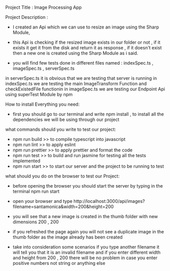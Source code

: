 Project Title : Image Processing App

Project Description :

- I created an Api which we can use to resize an image using the Sharp Module,

- this Api is checking if the resized image exists in our folder or not ,
  if it exists it get it from the disk and return it as response ,
  if it doesn't exist then a new one is created using the Sharp Module as i said.

- you will find few tests done in different files named : indexSpec.ts , imageSpec.ts , serverSpec.ts

in serverSpec.ts it is obvious that we are testing that server is running
in indexSpec.ts we are testing the main ImageTransform Function and checkExistedFile functionin
in imageSpec.ts we are testing our Endpoint Api using superTest Module by npm

How to install Everything you need:

- first you should go to our terminal and write npm install ,
  to install all the dependencies we will be using through our project

what commands should you write to test our project:

- npm run build >> to compile typescript into javascript
- npm run lint >> to apply eslint
- npm run prettier >> to apply prettier and format the code
- npm run test >> to build and run jasmine for testing all the tests implemented
- npm run start >> to start our server and the project to be running to test

what should you do on the browser to test our Project:

- before opening the browser you should start the server by typing in the terminal npm run start

- open your browser and type http://localhost:3000/api/images?filename=santamonica&width=200&height=200

- you will see that a new image is created in the thumb folder with new dimensions 200 , 200
- if you refreshed the page again you will not see a duplicate image in the thumb folder as the image already has been created

- take into consideration some scenarios if you type another filename it will tell you that it is an invalid filename and if you enter different width and height from 200 , 200 there will be no problem in case you enter positive numbers not string or anything else
